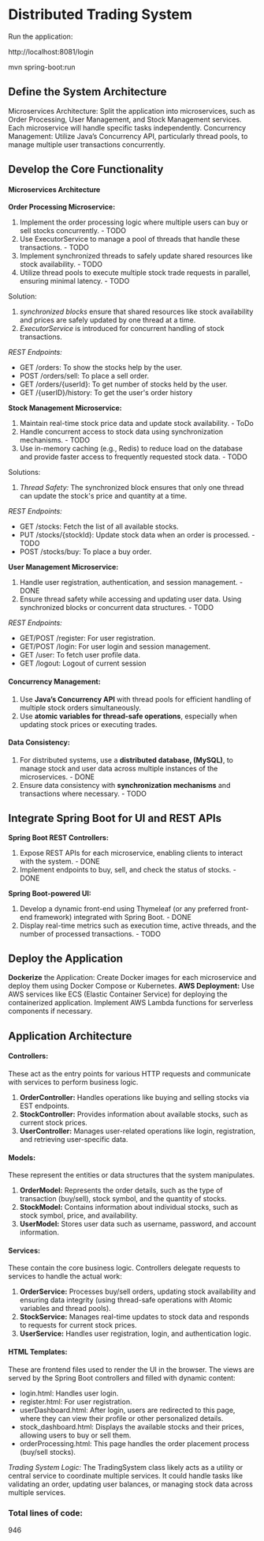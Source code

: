 # Distributed Trading System

Run the application:

http://localhost:8081/login

mvn spring-boot:run



## Define the System Architecture
Microservices Architecture: Split the application into microservices, such as Order Processing, User Management, and Stock Management services. Each microservice will handle specific tasks independently.
Concurrency Management: Utilize Java’s Concurrency API, particularly thread pools, to manage multiple user transactions concurrently.

## Develop the Core Functionality

#### Microservices Architecture
**Order Processing Microservice:**
1. Implement the order processing logic where multiple users can buy or sell stocks concurrently. - TODO
2. Use ExecutorService to manage a pool of threads that handle these transactions. - TODO
3. Implement synchronized threads to safely update shared resources like stock availability. - TODO
4. Utilize thread pools to execute multiple stock trade requests in parallel, ensuring minimal latency. - TODO

Solution:
1. *synchronized blocks* ensure that shared resources like stock availability and prices are safely updated by one thread at a time.
2. *ExecutorService* is introduced for concurrent handling of stock transactions.


*REST Endpoints:*
* GET /orders: To show the stocks help by the user.
* POST /orders/sell: To place a sell order.
* GET /orders/{userId}: To get number of stocks held by the user.
* GET /{userID}/history: To get the user's order history


**Stock Management Microservice:**
1. Maintain real-time stock price data and update stock availability. - ToDo
2. Handle concurrent access to stock data using synchronization mechanisms.  - TODO
3. Use in-memory caching (e.g., Redis) to reduce load on the database and provide faster access to frequently requested stock data. - TODO

Solutions:
1. *Thread Safety:* The synchronized block ensures that only one thread can update the stock's price and quantity at a time.


*REST Endpoints:*

* GET /stocks: Fetch the list of all available stocks.
* PUT /stocks/{stockId}: Update stock data when an order is processed. - TODO
* POST /stocks/buy: To place a buy order.


**User Management Microservice:**
1. Handle user registration, authentication, and session management. - DONE
2. Ensure thread safety while accessing and updating user data. Using synchronized blocks or concurrent data structures. - TODO

*REST Endpoints:*

* GET/POST /register: For user registration.
* GET/POST /login: For user login and session management.
* GET /user: To fetch user profile data.
* GET /logout: Logout of current session



#### Concurrency Management:

1. Use **Java’s Concurrency API** with thread pools for efficient handling of multiple stock orders simultaneously.
2. Use **atomic variables for thread-safe operations**, especially when updating stock prices or executing trades.

#### Data Consistency:

1. For distributed systems, use a **distributed database, (MySQL)**,  to manage stock and user data across multiple instances of the microservices. - DONE
2. Ensure data consistency with **synchronization mechanisms** and transactions where necessary. - TODO


## Integrate Spring Boot for UI and REST APIs

**Spring Boot REST Controllers:**
1. Expose REST APIs for each microservice, enabling clients to interact with the system. - DONE
2. Implement endpoints to buy, sell, and check the status of stocks. - DONE

**Spring Boot-powered UI:**
1. Develop a dynamic front-end using Thymeleaf (or any preferred front-end framework) integrated with Spring Boot. - DONE
2. Display real-time metrics such as execution time, active threads, and the number of processed transactions. - TODO

## Deploy the Application
**Dockerize** the Application: Create Docker images for each microservice and deploy them using Docker Compose or Kubernetes.
**AWS Deployment:** Use AWS services like ECS (Elastic Container Service) for deploying the containerized application. Implement AWS Lambda functions for serverless components if necessary.


## Application Architecture

#### Controllers:
These act as the entry points for various HTTP requests and communicate with services to perform business logic. 
1. **OrderController:** Handles operations like buying and selling stocks via EST endpoints.
2. **StockController:** Provides information about available stocks, such as current stock prices.
3. **UserController:** Manages user-related operations like login, registration, and retrieving user-specific data.

#### Models:
These represent the entities or data structures that the system manipulates. 
1. **OrderModel:**  Represents the order details, such as the type of transaction (buy/sell), stock symbol, and the quantity of stocks.
2. **StockModel:**  Contains information about individual stocks, such as stock symbol, price, and availability.
3. **UserModel:** Stores user data such as username, password, and account information.

#### Services:
These contain the core business logic. Controllers delegate requests to services to handle the actual work:

1. **OrderService:** Processes buy/sell orders, updating stock availability and ensuring data integrity (using thread-safe operations with Atomic variables and thread pools).
2. **StockService:** Manages real-time updates to stock data and responds to requests for current stock prices.
3. **UserService:** Handles user registration, login, and authentication logic.

#### HTML Templates:
These are frontend files used to render the UI in the browser. The views are served by the Spring Boot controllers and filled with dynamic content:
* login.html: Handles user login.
* register.html: For user registration.
* userDashboard.html: After login, users are redirected to this page, where they can view their profile or other personalized details.
* stock_dashboard.html: Displays the available stocks and their prices, allowing users to buy or sell them.
* orderProcessing.html: This page handles the order placement process (buy/sell stocks).

*Trading System Logic:*
The TradingSystem class likely acts as a utility or central service to coordinate multiple services. It could handle tasks like validating an order, updating user balances, or managing stock data across multiple services.


### Total lines of code:

946